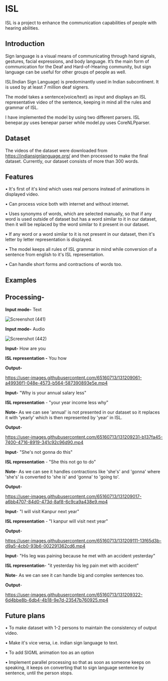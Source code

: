 
# ISL

ISL is a project to enhance the communication capabilities of people with hearing abilities.

## Introduction
Sign language is a visual means of communicating through hand signals, gestures, facial expressions, and body language.
It’s the main form of communication for the Deaf and Hard-of-Hearing community, but sign language can be useful for other groups of people as well. 

ISL(Indian Sign Language) is predominantly used in Indian subcontinent. It is used by at least 7 million deaf signers.

The model takes a sentence(voice/text) as input and displays an ISL representative video of the sentence, keeping in mind all the rules and grammar of ISL. 

I have implemented the model by using two different parsers. ISL benepar.py uses benepar parser while model.py uses CoreNLPparser.

## Dataset

The videos of the dataset were downloaded from https://indiansignlanguage.org/ and then processed to make the final dataset.
Currently, our dataset consists of more than 300 words.

## Features

• It's first of it's kind which uses real persons instead of animations in displayed video.

• Can process voice both with internet and without internet.

• Uses synonyms of words, which are selected manually, so that if any word is used outside of dataset but has a word similar to it in our dataset, then it will be replaced by the word similar to it present in our dataset.

• If any word or a word similar to it is not present in our dataset, then it's letter by letter representation is displayed.

• The model keeps all rules of ISL grammar in mind while conversion of a sentence from english to it's ISL representation.

• Can handle short forms and contractions of words too.
## Examples

## Processing-

**Input mode-** Text

![Screenshot (441)](https://user-images.githubusercontent.com/65160713/131209520-70ec47d4-4b65-4aab-9dcf-12726d7abd0a.png)

**Input mode-** Audio

![Screenshot (442)](https://user-images.githubusercontent.com/65160713/131209745-fafbd756-0e90-4d7c-820d-deb49e058cd6.png)


**Input-** How are you

**ISL representation -** You how

**Output-**



https://user-images.githubusercontent.com/65160713/131209061-a49936f1-048e-4573-b564-587390893e5e.mp4


**Input-** "Why is your annual salary less"

**ISL representation** - "your year income less why"

**Note-** As we can see 'annual' is not presented in our dataset so it replaces it with 'yearly' which is then represented by 'year' in ISL.

**Output**- 



https://user-images.githubusercontent.com/65160713/131209231-b137fa45-7400-4716-8919-341c92c96d90.mp4




**Input**- "She's not gonna do this"

**ISL representation** - "She this not go to do"

**Note**- As we can see it handles contractions like 'she's' and 'gonna' where 'she's' is converted to 'she is' and 'gonna' to 'going to'.

**Output**- 


https://user-images.githubusercontent.com/65160713/131209017-a6bb4707-84d0-473d-8af8-6c9ca9a438e9.mp4



**Input**- "I will visit Kanpur next year"

**ISL representation** - "I kanpur will visit next year" 

**Output**-



https://user-images.githubusercontent.com/65160713/131209111-13f65d3b-d9a5-4cb0-93b6-002291362cd6.mp4



**Input**- "His leg was paining because he met with an accident yesterday"

**ISL representation**- "it yesterday his leg pain met with accident"

**Note**- As we can see it can handle big and complex sentences too.

**Output**-


https://user-images.githubusercontent.com/65160713/131209322-6d4bbe8b-6db4-4b18-9e7d-23547b760925.mp4


## Future plans

• To make dataset with 1-2 persons to maintain the consistency of output video.

• Make it's vice versa, i.e. indian sign language to text.

• To add SIGML animation too as an option

• Implement parallel processing so that as soon as someone keeps on speaking, it keeps on converting that to sign language sentence by sentence, until the person stops.
